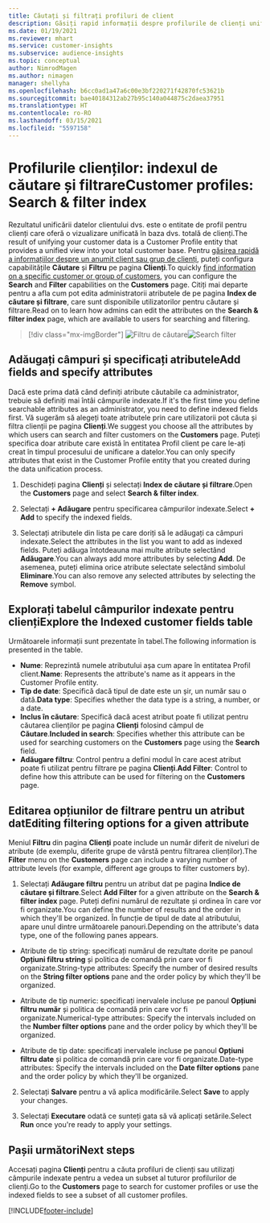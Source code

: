 ```yaml
---
title: Căutați și filtrați profiluri de client
description: Găsiți rapid informații despre profilurile de clienți unificate și filtrați pentru atributele specificate.
ms.date: 01/19/2021
ms.reviewer: mhart
ms.service: customer-insights
ms.subservice: audience-insights
ms.topic: conceptual
author: NimrodMagen
ms.author: nimagen
manager: shellyha
ms.openlocfilehash: b6cc0ad1a47a6c00e3bf220271f42870fc53621b
ms.sourcegitcommit: bae40184312ab27b95c140a044875c2daea37951
ms.translationtype: HT
ms.contentlocale: ro-RO
ms.lasthandoff: 03/15/2021
ms.locfileid: "5597158"
---
```

# <a name="customer-profiles-search--filter-index"></a><span data-ttu-id="4e355-103">Profilurile clienților: indexul de căutare și filtrare</span><span class="sxs-lookup"><span data-stu-id="4e355-103">Customer profiles: Search & filter index</span></span>

<span data-ttu-id="4e355-104">Rezultatul unificării datelor clientului dvs. este o entitate de profil pentru clienți care oferă o vizualizare unificată în baza dvs. totală de clienți.</span><span class="sxs-lookup"><span data-stu-id="4e355-104">The result of unifying your customer data is a Customer Profile entity that provides a unified view into your total customer base.</span></span> <span data-ttu-id="4e355-105">Pentru [găsirea rapidă a informațiilor despre un anumit client sau grup de clienți](customer-profiles.md), puteți configura capabilitățile **Căutare** și **Filtru** pe pagina **Clienți**.</span><span class="sxs-lookup"><span data-stu-id="4e355-105">To quickly [find information on a specific customer or group of customers](customer-profiles.md), you can configure the **Search** and **Filter** capabilities on the **Customers** page.</span></span> <span data-ttu-id="4e355-106">Citiți mai departe pentru a afla cum pot edita administratorii atributele de pe pagina **Index de căutare și filtrare**, care sunt disponibile utilizatorilor pentru căutare și filtrare.</span><span class="sxs-lookup"><span data-stu-id="4e355-106">Read on to learn how admins can edit the attributes on the **Search & filter index** page, which are available to users for searching and filtering.</span></span>

> [!div class="mx-imgBorder"]
> <span data-ttu-id="4e355-107">![Filtru de căutare](media/search-filter.png "Filtru de căutare")</span><span class="sxs-lookup"><span data-stu-id="4e355-107">![Search filter](media/search-filter.png "Search filter")</span></span>

## <a name="add-fields-and-specify-attributes"></a><span data-ttu-id="4e355-108">Adăugați câmpuri și specificați atributele</span><span class="sxs-lookup"><span data-stu-id="4e355-108">Add fields and specify attributes</span></span>

<span data-ttu-id="4e355-109">Dacă este prima dată când definiți atribute căutabile ca administrator, trebuie să definiți mai întâi câmpurile indexate.</span><span class="sxs-lookup"><span data-stu-id="4e355-109">If it's the first time you define searchable attributes as an administrator, you need to define indexed fields first.</span></span> <span data-ttu-id="4e355-110">Vă sugerăm să alegeți toate atributele prin care utilizatorii pot căuta și filtra clienții pe pagina **Clienți**.</span><span class="sxs-lookup"><span data-stu-id="4e355-110">We suggest you choose all the attributes by which users can search and filter customers on the **Customers** page.</span></span> <span data-ttu-id="4e355-111">Puteți specifica doar atribute care există în entitatea Profil client pe care le-ați creat în timpul procesului de unificare a datelor.</span><span class="sxs-lookup"><span data-stu-id="4e355-111">You can only specify attributes that exist in the Customer Profile entity that you created during the data unification process.</span></span>

1. <span data-ttu-id="4e355-112">Deschideți pagina **Clienți** și selectați **Index de căutare și filtrare**.</span><span class="sxs-lookup"><span data-stu-id="4e355-112">Open the **Customers** page and select **Search & filter index**.</span></span>

2. <span data-ttu-id="4e355-113">Selectați **+ Adăugare** pentru specificarea câmpurilor indexate.</span><span class="sxs-lookup"><span data-stu-id="4e355-113">Select **+ Add** to specify the indexed fields.</span></span>

3. <span data-ttu-id="4e355-114">Selectați atributele din lista pe care doriți să le adăugați ca câmpuri indexate.</span><span class="sxs-lookup"><span data-stu-id="4e355-114">Select the attributes in the list you want to add as indexed fields.</span></span> <span data-ttu-id="4e355-115">Puteți adăuga întotdeauna mai multe atribute selectând **Adăugare**.</span><span class="sxs-lookup"><span data-stu-id="4e355-115">You can always add more attributes by selecting **Add**.</span></span> <span data-ttu-id="4e355-116">De asemenea, puteți elimina orice atribute selectate selectând simbolul **Eliminare**.</span><span class="sxs-lookup"><span data-stu-id="4e355-116">You can also remove any selected attributes by selecting the **Remove** symbol.</span></span>

## <a name="explore-the-indexed-customer-fields-table"></a><span data-ttu-id="4e355-117">Explorați tabelul câmpurilor indexate pentru clienți</span><span class="sxs-lookup"><span data-stu-id="4e355-117">Explore the Indexed customer fields table</span></span>

<span data-ttu-id="4e355-118">Următoarele informații sunt prezentate în tabel.</span><span class="sxs-lookup"><span data-stu-id="4e355-118">The following information is presented in the table.</span></span>

- <span data-ttu-id="4e355-119">**Nume**: Reprezintă numele atributului așa cum apare în entitatea Profil client.</span><span class="sxs-lookup"><span data-stu-id="4e355-119">**Name**: Represents the attribute's name as it appears in the Customer Profile entity.</span></span>
- <span data-ttu-id="4e355-120">**Tip de date**: Specifică dacă tipul de date este un șir, un număr sau o dată.</span><span class="sxs-lookup"><span data-stu-id="4e355-120">**Data type**: Specifies whether the data type is a string, a number, or a date.</span></span>
- <span data-ttu-id="4e355-121">**Inclus în căutare**: Specifică dacă acest atribut poate fi utilizat pentru căutarea clienților pe pagina **Clienți** folosind câmpul de **Căutare**.</span><span class="sxs-lookup"><span data-stu-id="4e355-121">**Included in search**: Specifies whether this attribute can be used for searching customers on the **Customers** page using the **Search** field.</span></span>
- <span data-ttu-id="4e355-122">**Adăugare filtru**: Control pentru a defini modul în care acest atribut poate fi utilizat pentru filtrare pe pagina **Clienți**.</span><span class="sxs-lookup"><span data-stu-id="4e355-122">**Add Filter**: Control to define how this attribute can be used for filtering on the **Customers** page.</span></span>

## <a name="editing-filtering-options-for-a-given-attribute"></a><span data-ttu-id="4e355-123">Editarea opțiunilor de filtrare pentru un atribut dat</span><span class="sxs-lookup"><span data-stu-id="4e355-123">Editing filtering options for a given attribute</span></span>

<span data-ttu-id="4e355-124">Meniul **Filtru** din pagina **Clienți** poate include un număr diferit de niveluri de atribute (de exemplu, diferite grupe de vârstă pentru filtrarea clienților).</span><span class="sxs-lookup"><span data-stu-id="4e355-124">The **Filter** menu on the **Customers** page can include a varying number of attribute levels (for example, different age groups to filter customers by).</span></span>

1. <span data-ttu-id="4e355-125">Selectați **Adăugare filtru** pentru un atribut dat pe pagina **Indice de căutare și filtrare**.</span><span class="sxs-lookup"><span data-stu-id="4e355-125">Select **Add Filter** for a given attribute on the **Search & filter index** page.</span></span> <span data-ttu-id="4e355-126">Puteți defini numărul de rezultate și ordinea în care vor fi organizate.</span><span class="sxs-lookup"><span data-stu-id="4e355-126">You can define the number of results and the order in which they'll be organized.</span></span> <span data-ttu-id="4e355-127">În funcție de tipul de date al atributului, apare unul dintre următoarele panouri.</span><span class="sxs-lookup"><span data-stu-id="4e355-127">Depending on the attribute's data type, one of the following panes appears.</span></span>

- <span data-ttu-id="4e355-128">Atribute de tip string: specificați numărul de rezultate dorite pe panoul **Opțiuni filtru string** și politica de comandă prin care vor fi organizate.</span><span class="sxs-lookup"><span data-stu-id="4e355-128">String-type attributes: Specify the number of desired results on the **String filter options** pane and the order policy by which they'll be organized.</span></span>

- <span data-ttu-id="4e355-129">Atribute de tip numeric: specificați inervalele incluse pe panoul **Opțiuni filtru număr** și politica de comandă prin care vor fi organizate.</span><span class="sxs-lookup"><span data-stu-id="4e355-129">Numerical-type attributes: Specify the intervals included on the **Number filter options** pane and the order policy by which they'll be organized.</span></span>

- <span data-ttu-id="4e355-130">Atribute de tip date: specificați inervalele incluse pe panoul **Opțiuni filtru date** și politica de comandă prin care vor fi organizate.</span><span class="sxs-lookup"><span data-stu-id="4e355-130">Date-type attributes:  Specify the intervals included on the **Date filter options** pane and the order policy by which they'll be organized.</span></span>

2. <span data-ttu-id="4e355-131">Selectați **Salvare** pentru a vă aplica modificările.</span><span class="sxs-lookup"><span data-stu-id="4e355-131">Select **Save** to apply your changes.</span></span>

3. <span data-ttu-id="4e355-132">Selectați **Executare** odată ce sunteți gata să vă aplicați setările.</span><span class="sxs-lookup"><span data-stu-id="4e355-132">Select **Run** once you're ready to apply your settings.</span></span>

## <a name="next-steps"></a><span data-ttu-id="4e355-133">Pașii următori</span><span class="sxs-lookup"><span data-stu-id="4e355-133">Next steps</span></span>

<span data-ttu-id="4e355-134">Accesați pagina **Clienți** pentru a căuta profiluri de clienți sau utilizați câmpurile indexate pentru a vedea un subset al tuturor profilurilor de clienți.</span><span class="sxs-lookup"><span data-stu-id="4e355-134">Go to the **Customers** page to search for customer profiles or use the indexed fields to see a subset of all customer profiles.</span></span>


[!INCLUDE[footer-include](../includes/footer-banner.md)]